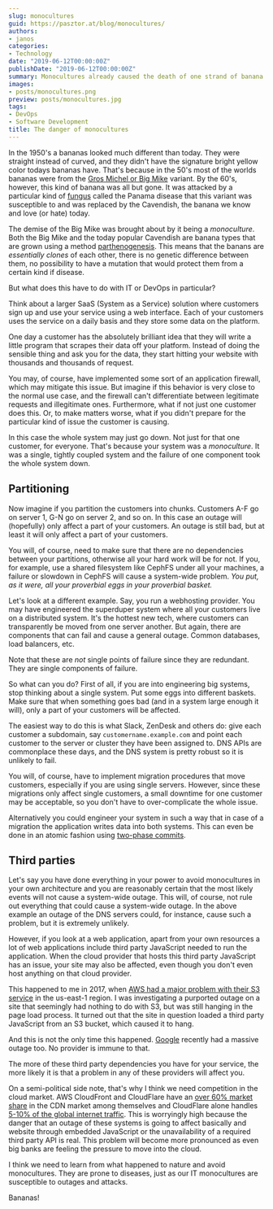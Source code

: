 ```yaml
---
slug: monocultures
guid: https://pasztor.at/blog/monocultures/
authors:
- janos
categories:
- Technology
date: "2019-06-12T00:00:00Z"
publishDate: "2019-06-12T00:00:00Z"
summary: Monocultures already caused the death of one strand of banana. What can we learn from it in IT?
images:
- posts/monocultures.png
preview: posts/monocultures.jpg
tags:
- DevOps
- Software Development
title: The danger of monocultures
---
```


In the 1950's a bananas looked much different than today. They were straight instead of curved, and they didn't have the signature bright yellow color todays bananas have. That's because in the 50's most of the worlds bananas were from the [Gros Michel or Big Mike](https://en.wikipedia.org/wiki/Gros_Michel_banana) variant. By the 60's, however, this kind of banana was all but gone. It was attacked by a particular kind of [fungus](https://youtu.be/9H0dy8fv33M) called the Panama disease that this variant was susceptible to and was replaced by the Cavendish, the banana we know and love (or hate) today.

The demise of the Big Mike was brought about by it being a *monoculture*. Both the Big Mike and the today 
popular Cavendish are banana types that are grown using a method [parthenogenesis](https://en.wikipedia.org/wiki/Parthenogenesis). This means that the banans are *essentially clones* of each other, there is no genetic difference between them, no possibility to have a mutation that would protect them from
a certain kind if disease.

But what does this have to do with IT or DevOps in particular?

Think about a larger SaaS (System as a Service) solution where customers sign up and use your service using a web interface. Each of your customers uses the service on a daily basis and they store some data on the platform.

One day a customer has the absolutely brilliant idea that they will write a little program that scrapes their data off your platform. Instead of doing the sensible thing and ask you for the data, they start hitting your website with thousands and thousands of request.

You may, of course, have implemented some sort of an application firewall, which may mitigate this issue. But imagine if this behavior is very close to the normal use case, and the firewall can't differentiate between legitimate requests and illegitimate ones. Furthermore, what if not just one customer does this. Or, to make matters worse, what if you didn't prepare for the particular kind of issue the customer is causing.

In this case the whole system may just go down. Not just for that one customer, for everyone. That's because your system was a *monoculture*. It was a single, tightly coupled system and the failure of one component took the whole system down.

## Partitioning

Now imagine if you partition the customers into chunks. Customers A-F go on server 1, G-N go on server 2, and so on. In this case an outage will (hopefully) only affect a part of your customers. An outage is still bad, but at least it will only affect a part of your customers.

You will, of course, need to make sure that there are no dependencies between your partitions, otherwise all your hard work will be for not. If you, for example, use a shared filesystem like CephFS under all your machines, a failure or slowdown in CephFS will cause a system-wide problem. *You put, as it were, all your proverbial eggs in your proverbial basket.*

Let's look at a different example. Say, you run a webhosting provider. You may have engineered the superduper system where all your customers live on a distributed system. It's the hottest new tech, where customers can transparently be moved from one server another. But again, there are components that can fail and cause a general outage. Common databases, load balancers, etc.

Note that these are *not* single points of failure since they are redundant. They are single components of failure.

So what can you do? First of all, if you are into engineering big systems, stop thinking about a single system. Put some eggs into different baskets. Make sure that when something goes bad (and in a system large enough it will), only a part of your customers will be affected.

The easiest way to do this is what Slack, ZenDesk and others do: give each customer a subdomain, say
`customername.example.com` and point each customer to the server or cluster they have been assigned to. DNS APIs are commonplace these days, and the DNS system is pretty robust so it is unlikely to fail.

You will, of course, have to implement migration procedures that move customers, especially if you are using single servers. However, since these migrations only affect single customers, a small downtime for one customer may be acceptable, so you don't have to over-complicate the whole issue. 

Alternatively you could engineer your system in such a way that in case of a migration the application writes data into both systems. This can even be done in an atomic fashion using [two-phase commits](https://en.wikipedia.org/wiki/Two-phase_commit_protocol).

## Third parties

Let's say you have done everything in your power to avoid monocultures in your own architecture and you are reasonably certain that the most likely events will not cause a system-wide outage. This will, of course, not rule out everything that could cause a system-wide outage. In the above example an outage of the DNS servers could, for instance, cause such a problem, but it is extremely unlikely.

However, if you look at a web application, apart from your own resources a lot of web applications include third party JavaScript needed to run the application. When the cloud provider that hosts this third party JavaScript has an issue, your site may also be affected, even though you don't even host anything on that cloud provider.

This happened to me in 2017, when [AWS had a major problem with their S3 service](https://www.vox.com/2017/3/2/14792636/amazon-aws-internet-outage-cause-human-error-incorrect-command) in the us-east-1 region. I was investigating a purported outage on a site that seemingly had nothing to do with S3, but was still hanging in the page load process. It turned out that the site in question loaded a third party JavaScript from an S3 bucket, which caused it to hang. 

And this is not the only time this happened. [Google](https://www.theverge.com/2019/6/2/18649635/youtube-snapchat-down-outage) recently had a massive outage too. No provider is immune to that.

The more of these third party dependencies you have for your service, the more likely it is that a problem in any of these providers will affect you.

On a semi-political side note, that's why I think we need competition in the cloud market. AWS CloudFront and CloudFlare have an [over 60% market share](https://www.datanyze.com/market-share/cdn/cloudflare-cdn-market-share) in the CDN market among themselves and CloudFlare alone handles [5-10% of the global internet traffic](https://www.wired.com/story/cloudflare-spectrum-iot-protection/). This is worryingly high because the danger that an outage of these systems is going to affect basically and website through embedded JavaScript or the unavailability of a required third party API is real. This problem will become more pronounced as even big banks are feeling the pressure to move into the cloud.

I think we need to learn from what happened to nature and avoid monocultures. They are prone to diseases, just as our IT monocultures are susceptible to outages and attacks.

Bananas!
